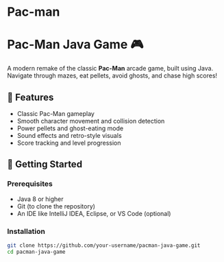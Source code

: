 # Pac-man
# Pac-Man Java Game 🎮

A modern remake of the classic **Pac-Man** arcade game, built using Java. Navigate through mazes, eat pellets, avoid ghosts, and chase high scores!

## 🧠 Features

- Classic Pac-Man gameplay
- Smooth character movement and collision detection
- Power pellets and ghost-eating mode
- Sound effects and retro-style visuals
- Score tracking and level progression

## 🚀 Getting Started

### Prerequisites

- Java 8 or higher
- Git (to clone the repository)
- An IDE like IntelliJ IDEA, Eclipse, or VS Code (optional)

### Installation

```bash
git clone https://github.com/your-username/pacman-java-game.git
cd pacman-java-game
